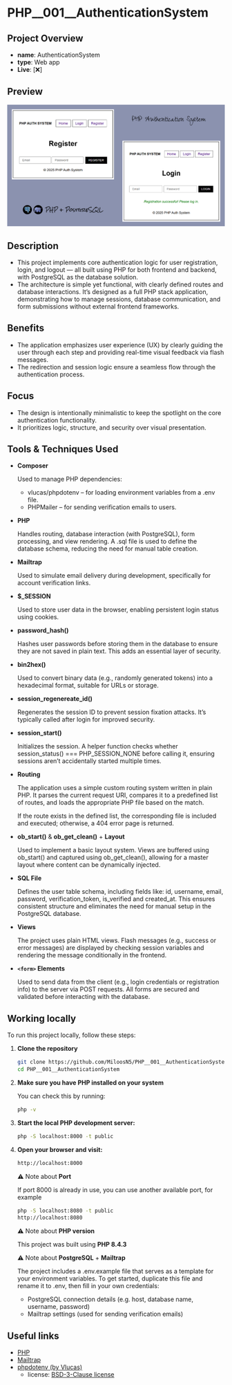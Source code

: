 # PHP__001__AuthenticationSystem

## Project Overview
- **name**: AuthenticationSystem
- **type**: Web app
- **Live**: [❌]

## Preview

<img src="./public/preview/preview_1.png">

## Description 

- This project implements core authentication logic for user registration, login, and logout — all built using PHP for both frontend and backend, with PostgreSQL as the database solution.
- The architecture is simple yet functional, with clearly defined routes and database interactions. It’s designed as a full PHP stack application, demonstrating how to manage sessions, database communication, and form submissions without external frontend frameworks.

## Benefits

- The application emphasizes user experience (UX) by clearly guiding the user through each step and providing real-time visual feedback via flash messages.
- The redirection and session logic ensure a seamless flow through the authentication process.

## Focus

- The design is intentionally minimalistic to keep the spotlight on the core authentication functionality. 
- It prioritizes logic, structure, and security over visual presentation.

## Tools & Techniques Used

- **Composer**

    Used to manage PHP dependencies:
    - vlucas/phpdotenv – for loading environment variables from a .env file.
    - PHPMailer – for sending verification emails to users.

- **PHP** 

    Handles routing, database interaction (with PostgreSQL), form processing, and view rendering. A .sql file is used to define the database schema, reducing the need for manual table creation.

- **Mailtrap**

    Used to simulate email delivery during development, specifically for account verification links.

- **$_SESSION**

    Used to store user data in the browser, enabling persistent login status using cookies.

- **password_hash()**

    Hashes user passwords before storing them in the database to ensure they are not saved in plain text. This adds an essential layer of security.

- **bin2hex()**

    Used to convert binary data (e.g., randomly generated tokens) into a hexadecimal format, suitable for URLs or storage.

- **session_regenereate_id()**

    Regenerates the session ID to prevent session fixation attacks. It’s typically called after login for improved security.

- **session_start()**

    Initializes the session. A helper function checks whether session_status() === PHP_SESSION_NONE before calling it, ensuring sessions aren’t accidentally started multiple times.

- **Routing**

    The application uses a simple custom routing system written in plain PHP. It parses the current request URI, compares it to a predefined list of routes, and loads the appropriate PHP file based on the match.

    If the route exists in the defined list, the corresponding file is included and executed; otherwise, a 404 error page is returned.

- **ob_start()** & **ob_get_clean()** + **Layout**

    Used to implement a basic layout system. Views are buffered using ob_start() and captured using ob_get_clean(), allowing for a master layout where content can be dynamically injected.

- **SQL File**

    Defines the user table schema, including fields like: id, username, email, password, verification_token, is_verified and created_at. This ensures consistent structure and eliminates the need for manual setup in the PostgreSQL database.

- **Views**

    The project uses plain HTML views. Flash messages (e.g., success or error messages) are displayed by checking session variables and rendering the message conditionally in the frontend.

- **```<form>``` Elements**

    Used to send data from the client (e.g., login credentials or registration info) to the server via POST requests. All forms are secured and validated before interacting with the database.

## Working locally

To run this project locally, follow these steps:

1. **Clone the repository**

   ```bash
   git clone https://github.com/MiloosN5/PHP__001__AuthenticationSystem.git
   cd PHP__001__AuthenticationSystem
   ```

2. **Make sure you have PHP installed on your system**

   You can check this by running:
    ```bash
    php -v
    ```

4. **Start the local PHP development server:**

    ```bash 
    php -S localhost:8000 -t public
    ```

5. **Open your browser and visit:**

    ```bash
    http://localhost:8000
    ```

    ⚠️ Note about **Port**

    If port 8000 is already in use, you can use another available port, for example
    
    ```bash
    php -S localhost:8080 -t public
    http://localhost:8080
    ```

    ⚠️ Note about **PHP version**

     This project was built using **PHP 8.4.3**

    ⚠️ Note about **PostgreSQL** + **Mailtrap**

    The project includes a .env.example file that serves as a template for your environment variables. To get started, duplicate this file and rename it to .env, then fill in your own credentials:
    - PostgreSQL connection details (e.g. host, database name, username, password)
    - Mailtrap settings (used for sending verification emails)

## Useful links
- [PHP](https://www.php.net/downloads.php)
- [Mailtrap](https://mailtrap.io/)
- [phpdotenv (by Vlucas)](https://github.com/vlucas/phpdotenv)
  - license: [BSD-3-Clause license](https://github.com/vlucas/phpdotenv?tab=BSD-3-Clause-1-ov-file#readme)

